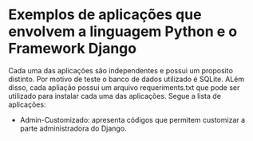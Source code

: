 # Exemplos de aplicações que envolvem a linguagem Python e o Framework Django

Cada uma das aplicações são independentes e possui um proposito distinto. Por motivo de teste o banco de dados utilizado é SQLite. ALém disso, cada apliação possui um arquivo requeriments.txt que pode ser utilizado para instalar cada uma das aplicações.
Segue a lista de aplicações:
* Admin-Customizado: apresenta códigos que permitem customizar a parte administradora do Django. 

